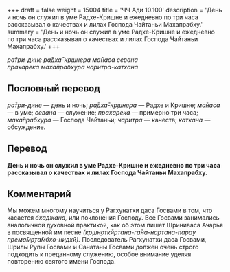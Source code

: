 +++
draft = false
weight = 15004
title = 'ЧЧ Ади 10.100'
description = 'День и ночь он служил в уме Радхе-Кришне и ежедневно по три часа рассказывал о качествах и лилах Господа Чайтаньи Махапрабху.'
summary = 'День и ночь он служил в уме Радхе-Кришне и ежедневно по три часа рассказывал о качествах и лилах Господа Чайтаньи Махапрабху.'
+++

_ра̄три-дине ра̄дха̄-кр̣шн̣ера ма̄наса севана  
прахарека маха̄прабхура чаритра-катхана_

## Пословный перевод

_ра̄три_\-_дине_ — день и ночь; _ра̄дха̄_\-_кр̣шн̣ера_ — Радхе и Кришне; _ма̄наса_ — в уме; _севана_ — служение; _прахарека_ — примерно три часа; _маха̄прабхура_ — Господа Чайтаньи; _чаритра_ — качеств; _катхана_ — обсуждение.

## Перевод

**День и ночь он служил в уме Радхе-Кришне и ежедневно по три часа рассказывал о качествах и лилах Господа Чайтаньи Махапрабху.**

## Комментарий

Мы можем многому научиться у Рагхунатхи даса Госвами в том, что касается _бхаджана,_ или поклонения Господу. Все Госвами занимались аналогичной духовной практикой, как об этом пишет Шриниваса Ачарья в посвященной им песне _(кр̣шн̣откӣртана-га̄на-нартана-парау према̄мр̣та̄мбхо-нидхӣ)._ Последователь Рагхунатхи даса Госвами, Шрилы Рупы Госвами и Санатаны Госвами должен очень строго подходить к преданному служению, особое внимание уделяя повторению святого имени Господа.
